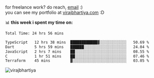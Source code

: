 for freelance work? do reach, [email](mailto:vlbhartiya@gmail.com) :)<br/>
you can see my portfolio at [virajbhartiya.com](https://virajbhartiya.com) :D

📊 **this week i spent my time on:**

<!--START_SECTION:waka-->

```txt
Total Time: 24 hrs 56 mins

TypeScript   12 hrs 38 mins  ████████████▓░░░░░░░░░░░░   50.69 %
Dart         5 hrs 59 mins   ██████░░░░░░░░░░░░░░░░░░░   24.04 %
JavaScript   2 hrs 7 mins    ██░░░░░░░░░░░░░░░░░░░░░░░   08.55 %
C            1 hr 51 mins    ██░░░░░░░░░░░░░░░░░░░░░░░   07.46 %
Terraform    45 mins         ▓░░░░░░░░░░░░░░░░░░░░░░░░   03.05 %
```

<!--END_SECTION:waka-->

<p align="left"> <img src="https://komarev.com/ghpvc/?username=virajbhartiya&color=blue" alt="virajbhartiya" /> </p>
